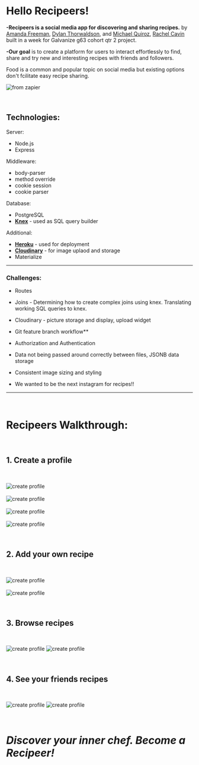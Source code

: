 # Hello Recipeers!

**-Recipeers is a social media app for discovering and sharing recipes.** by [Amanda Freeman](https://github.com/mandafae),  [Dylan Thorwaldson](https://github.com/DTThor), and [Michael Quiroz](https://github.com/cocomjolk), [Rachel Cavin](https://github.com/Rmcavin) built in a week for Galvanize g63 cohort qtr 2 project.

**-Our goal** is to create a platform for users to interact effortlessly to find, share and try new and interesting recipes with friends and followers. 

Food is a common and popular topic on social media but existing options don't fcilitate easy recipe sharing.

![from zapier](https://cdn.zapier.com/storage/blog/1493b5cec9773fe7017b5980f40b8fa8.1800x1000.jpg)

<br>

## Technologies:

Server:
* Node.js
* Express

Middleware:
* body-parser
* method override
* cookie session
* cookie parser

Database:
* PostgreSQL
* **[Knex](http://knexjs.org/)** - used as SQL query builder

Additional:
* **[Heroku](http://www.heroku.com)** - used for deployment
* **[Cloudinary](https://cloudinary.com/)** - for image uplaod and storage
* Materialize

<hr>

### Challenges:

* Routes
* Joins - Determining how to create complex joins using knex. Translating working SQL queries to knex.

* Cloudinary - picture storage and display, upload widget

* Git feature branch workflow**

* Authorization and Authentication

* Data not being passed around correctly between files, JSONB data storage

* Consistent image sizing and styling

* We wanted to be the next instagram for recipes!!
<hr>

<br>

# Recipeers Walkthrough:

<br>

 ## 1. Create a profile

 <br>

 ![create profile](http://res.cloudinary.com/dcc5vb7ot/image/upload/v1508518616/createProfile_hakybt.png)
 <br><br>
 ![create profile](http://res.cloudinary.com/dcc5vb7ot/image/upload/v1508518592/createUsername2_l9mkzg.png)
 <br><br>
 ![create profile](http://res.cloudinary.com/dcc5vb7ot/image/upload/v1508518582/filloutForm2_tc1xh9.png)
 <br><br>
 ![create profile](http://res.cloudinary.com/dcc5vb7ot/image/upload/v1508518574/profilePic_f4zdui.png)

<br>

 ##  2. Add your own recipe

<br>

![create profile](http://res.cloudinary.com/dcc5vb7ot/image/upload/v1508519496/Snip20171020_2_uwxhgs.png)
<br><br>
![create profile](http://res.cloudinary.com/dcc5vb7ot/image/upload/v1508519499/Snip20171020_4_zcll6c.png)


<br>

##  3. Browse recipes

<br>

![create profile](http://res.cloudinary.com/dcc5vb7ot/image/upload/v1508521264/browse_n0ry3p.png)
![create profile](http://res.cloudinary.com/dcc5vb7ot/image/upload/v1508522858/recipe1_aghyfq.png)

<br>


##  4. See your friends recipes

<br>

![create profile](http://res.cloudinary.com/dcc5vb7ot/image/upload/v1508521259/homepage_jfjfmw.png)
![create profile](http://res.cloudinary.com/dcc5vb7ot/image/upload/v1508522859/recipe2_yq07ys.png)

<br>


# *Discover your inner chef. Become a Recipeer!*
